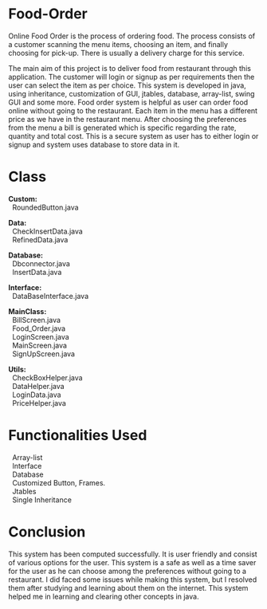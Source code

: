 # Food-Order
Online Food Order is the process of ordering food. The process consists of a customer scanning the menu items, choosing an item, and finally choosing for pick-up. There is usually a delivery charge for this service.

The main aim of this project is to deliver food from restaurant through this application. The customer will login or signup as per requirements then the user can select the item as per choice. This system is developed in java, using inheritance, customization of GUI, jtables, database, array-list, swing GUI and some more. Food order system is helpful as user can order food online without going to the restaurant. Each item in the menu has a different price as we have in the restaurant menu. After choosing the preferences from the menu a bill is generated which is specific regarding the rate, quantity and total cost. This is a secure system as user has to either login or signup and system uses database to store data in it.

# Class
**Custom:**\
  &nbsp; RoundedButton.java

**Data:**\
  &nbsp; CheckInsertData.java\
  &nbsp; RefinedData.java

**Database:**\
 &nbsp; Dbconnector.java\
 &nbsp; InsertData.java

**Interface:**\
 &nbsp; DataBaseInterface.java

**MainClass:**\
 &nbsp; BillScreen.java\
 &nbsp; Food_Order.java\
 &nbsp; LoginScreen.java\
 &nbsp; MainScreen.java\
 &nbsp; SignUpScreen.java

**Utils:**\
 &nbsp; CheckBoxHelper.java\
 &nbsp; DataHelper.java\
 &nbsp; LoginData.java\
 &nbsp; PriceHelper.java


# Functionalities Used 
  &nbsp; Array-list\
  &nbsp; Interface\
  &nbsp; Database\
  &nbsp; Customized Button, Frames.\
  &nbsp; Jtables\
  &nbsp; Single Inheritance

# Conclusion

This system has been computed successfully. It is user friendly and consist of various options for the user. This system is a safe as well as a time saver for the user as he can choose among the preferences without going to a restaurant. I did faced some issues while making this system, but I resolved them after studying and learning about them on the internet. This system helped me in learning and clearing other concepts in java.

